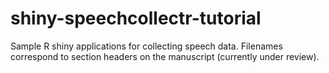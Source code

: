 # shiny-speechcollectr-tutorial
Sample R shiny applications for collecting speech data. Filenames correspond to section headers on the manuscript (currently under review).
